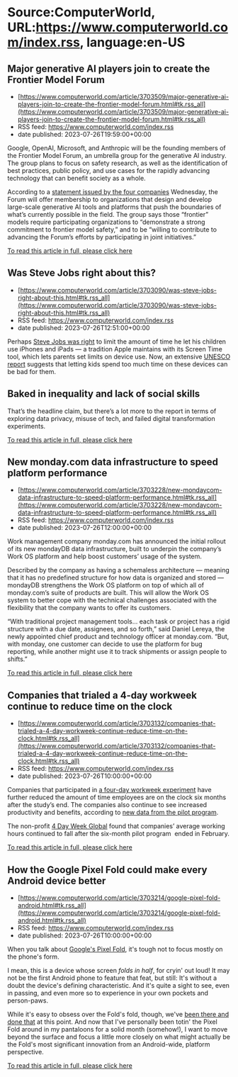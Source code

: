 # Source:ComputerWorld, URL:https://www.computerworld.com/index.rss, language:en-US

## Major generative AI players join to create the Frontier Model Forum
 - [https://www.computerworld.com/article/3703509/major-generative-ai-players-join-to-create-the-frontier-model-forum.html#tk.rss_all](https://www.computerworld.com/article/3703509/major-generative-ai-players-join-to-create-the-frontier-model-forum.html#tk.rss_all)
 - RSS feed: https://www.computerworld.com/index.rss
 - date published: 2023-07-26T19:59:00+00:00

<article>
	<section class="page">
<p>Google, OpenAI, Microsoft, and Anthropic will be the founding members of the Frontier Model Forum, an umbrella group for the generative AI industry. The group plans to focus on safety research, as well as the identification of best practices, public policy, and use cases for the rapidly advancing technology that can benefit society as a whole.</p><p>According to a <a href="https://openai.com/blog/frontier-model-forum" rel="nofollow noopener" target="_blank">statement issued by the four companies</a> Wednesday, the Forum will offer membership to organizations that design and develop large-scale generative AI tools and platforms that push the boundaries of what’s currently possible in the field. The group says those “frontier” models require participating organizations to “demonstrate a strong commitment to frontier model safety,” and to be “willing to contribute to advancing the Forum’s efforts by participating in joint initiatives.”</p><p class="jumpTag"><a href="https://www.computerworld.com/article/3703509/major-generative-ai-players-join-to-create-the-frontier-model-forum.html#jump">To read this article in full, please click here</a></p></section></article>

## Was Steve Jobs right about this?
 - [https://www.computerworld.com/article/3703090/was-steve-jobs-right-about-this.html#tk.rss_all](https://www.computerworld.com/article/3703090/was-steve-jobs-right-about-this.html#tk.rss_all)
 - RSS feed: https://www.computerworld.com/index.rss
 - date published: 2023-07-26T12:51:00+00:00

<article>
	<section class="page">
<p>Perhaps <a href="https://www.independent.co.uk/tech/bill-gates-and-steve-jobs-raised-their-kids-techfree-and-it-should-ve-been-a-red-flag-a8017136.html" rel="noopener nofollow" target="_blank">Steve Jobs was right</a> to limit the amount of time he let his children use iPhones and iPads — a tradition Apple maintains with its Screen Time tool, which lets parents set limits on device use. Now, an extensive <a href="https://www.unesco.org/gem-report/en/technology" rel="noopener nofollow" target="_blank">UNESCO report</a> suggests that letting kids spend too much time on these devices can be bad for them.</p><h2><strong>Baked in inequality and lack of social skills</strong></h2>
<p>That’s the headline claim, but there’s a lot more to the report in terms of exploring data privacy, misuse of tech, and failed digital transformation experiments.</p><p class="jumpTag"><a href="https://www.computerworld.com/article/3703090/was-steve-jobs-right-about-this.html#jump">To read this article in full, please click here</a></p></section></article>

## New monday.com data infrastructure to speed platform performance
 - [https://www.computerworld.com/article/3703228/new-mondaycom-data-infrastructure-to-speed-platform-performance.html#tk.rss_all](https://www.computerworld.com/article/3703228/new-mondaycom-data-infrastructure-to-speed-platform-performance.html#tk.rss_all)
 - RSS feed: https://www.computerworld.com/index.rss
 - date published: 2023-07-26T12:00:00+00:00

<article>
	<section class="page">
<p>Work management company monday.com has announced the initial rollout of its new mondayDB data infrastructure, built to underpin the company’s Work OS platform and help boost customers’ usage of the system.</p><p>Described by the company as having a schemaless architecture — meaning that it has no predefined structure for how data is organized and stored — mondayDB strengthens the Work OS platform on top of which all of monday.com’s suite of products are built. This will allow the Work OS system to better cope with the technical challenges associated with the flexibility that the company wants to offer its customers.</p><p>“With traditional project management tools… each task or project has a rigid structure with a due date, assignees, and so forth,” said Daniel Lereya, the newly appointed chief product and technology officer at monday.com. “But, with monday, one customer can decide to use the platform for bug reporting, while another might use it to track shipments or assign people to shifts.”</p><p class="jumpTag"><a href="https://www.computerworld.com/article/3703228/new-mondaycom-data-infrastructure-to-speed-platform-performance.html#jump">To read this article in full, please click here</a></p></section></article>

## Companies that trialed a 4-day workweek continue to reduce time on the clock
 - [https://www.computerworld.com/article/3703132/companies-that-trialed-a-4-day-workweek-continue-reduce-time-on-the-clock.html#tk.rss_all](https://www.computerworld.com/article/3703132/companies-that-trialed-a-4-day-workweek-continue-reduce-time-on-the-clock.html#tk.rss_all)
 - RSS feed: https://www.computerworld.com/index.rss
 - date published: 2023-07-26T10:00:00+00:00

<article>
	<section class="page">
<p>Companies that participated in <a href="https://www.computerworld.com/article/3688948/as-four-day-workweek-trial-ends-most-companies-stick-with-the-change.html">a four-day workweek experiment</a> have further reduced the amount of time employees are on the clock six months after the study’s end. The companies also continue to see increased productivity and benefits, according to <a href="https://www.4dayweek.com/long-term-2023-pilot-results" rel="nofollow noopener" target="_blank">new data from the pilot program</a>.</p><p>The non-profit <a href="https://www.4dayweek.com/" rel="nofollow noopener" target="_blank">4 Day Week Global</a> found that companies’ average working hours continued to fall after the six-month pilot program  ended in February.</p><p class="jumpTag"><a href="https://www.computerworld.com/article/3703132/companies-that-trialed-a-4-day-workweek-continue-reduce-time-on-the-clock.html#jump">To read this article in full, please click here</a></p></section></article>

## How the Google Pixel Fold could make every Android device better
 - [https://www.computerworld.com/article/3703214/google-pixel-fold-android.html#tk.rss_all](https://www.computerworld.com/article/3703214/google-pixel-fold-android.html#tk.rss_all)
 - RSS feed: https://www.computerworld.com/index.rss
 - date published: 2023-07-26T10:00:00+00:00

<article>
	<section class="page">
<p>When you talk about <a href="https://www.computerworld.com/article/3700795/google-pixel-fold.html">Google's Pixel Fold</a>, it's tough not to focus mostly on the phone's form.</p><p>I mean, this is a device whose screen <i>folds in half</i>, for cryin' out loud! It may not be the first Android phone to feature that feat, but still: It's without a doubt the device's defining characteristic. And it's quite a sight to see, even in passing, and even more so to experience in your own pockets and person-paws.</p><p>While it's easy to obsess over the Fold's fold, though, we've <a href="https://www.computerworld.com/article/3700795/">been there and done that</a> at this point. And now that I've personally been totin' the Pixel Fold around in my pantaloons for a solid month (somehow!), I want to move beyond the surface and focus a little more closely on what might actually be the Fold's most significant innovation from an Android-wide, platform perspective.</p><p class="jumpTag"><a href="https://www.computerworld.com/article/3703214/google-pixel-fold-android.html#jump">To read this article in full, please click here</a></p></section></article>

